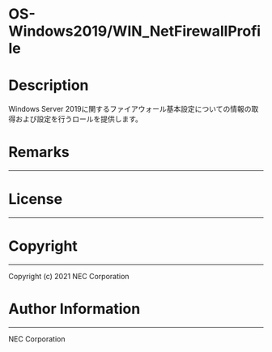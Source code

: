 OS-Windows2019/WIN_NetFirewallProfile
=======================================================
# Description
Windows Server 2019に関するファイアウォール基本設定についての情報の取得および設定を行うロールを提供します。

# Remarks
-------

# License
-------

# Copyright
---------
Copyright (c) 2021 NEC Corporation

# Author Information
------------------
NEC Corporation
